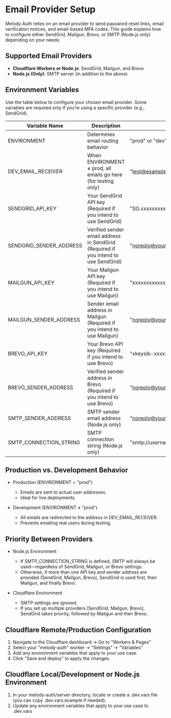 # Email Provider Setup
Melody Auth relies on an email provider to send password reset links, email verification notices, and email-based MFA codes. This guide explains how to configure either SendGrid, Mailgun, Brevo, or SMTP (Node.js only) depending on your needs.

## Supported Email Providers
- **Cloudflare Workers or Node.js**: SendGrid, Mailgun, and Brevo
-	**Node.js (Only)**: SMTP server (in addition to the above)

## Environment Variables
Use the table below to configure your chosen email provider. Some variables are required only if you’re using a specific provider (e.g., SendGrid).

| Variable Name | Description | Example Value |
|---------------|-------------|---------------|
| ENVIRONMENT | Determines email routing behavior | "prod" or "dev" |
| DEV_EMAIL_RECEIVER | When ENVIRONMENT ≠ prod, all emails go here (for testing only) | "test@example.com" |
| SENDGRID_API_KEY | Your SendGrid API key (Required if you intend to use SendGrid) | "SG.xxxxxxxxxxxxxxxxxxxxxxxx" |
| SENDGRID_SENDER_ADDRESS | Verified sender email address in SendGrid (Required if you intend to use SendGrid) | "noreply@yourdomain.com" |
| MAILGUN_API_KEY | Your Mailgun API key (Required if you intend to use Mailgun) | "xxxxxxxxxxxxxxxxxx-xxxxxxxxx" |
| MAILGUN_SENDER_ADDRESS | Sender email address in Mailgun (Required if you intend to use Mailgun) | "noreply@yourdomain.com" |
| BREVO_API_KEY | Your Brevo API key (Required if you intend to use Brevo) | "xkeysib-xxxxxxxxxxxxxxxxxxxxxxxx" |
| BREVO_SENDER_ADDRESS | Verified sender address in Brevo (Required if you intend to use Brevo) | "noreply@yourdomain.com" |
| SMTP_SENDER_ADDRESS | SMTP sender email address (Node.js only) | "noreply@yourdomain.com" |
| SMTP_CONNECTION_STRING | SMTP connection string (Node.js only) | "smtp://username:password@smtp.mailserver.com:587" |

## Production vs. Development Behavior
- Production (ENVIRONMENT = "prod")
  - Emails are sent to actual user addresses.
  - Ideal for live deployments.

- Development (ENVIRONMENT ≠ "prod")
  - All emails are redirected to the address in DEV_EMAIL_RECEIVER.
  - Prevents emailing real users during testing.

## Priority Between Providers
- Node.js Environment
  - If SMTP_CONNECTION_STRING is defined, SMTP will always be used—regardless of SendGrid, Mailgun, or Brevo settings.
  - Otherwise, if more than one API key and sender address are provided (SendGrid, Mailgun, Brevo), SendGrid is used first, then Mailgun, and finally Brevo.

- Cloudflare Environment
  - SMTP settings are ignored.
  - If you set up multiple providers (SendGrid, Mailgun, Brevo), SendGrid takes priority, followed by Mailgun and then Brevo.

## Cloudflare Remote/Production Configuration
1. Navigate to the Cloudflare dashboard -> Go to "Workers & Pages"
2. Select your "melody-auth" worker -> "Settings" -> "Variables"
3. Add any environment variables that apply to your use case.
4. Click "Save and deploy" to apply the changes.

## Cloudflare Local/Development or Node.js Environment
1. In your melody-auth/server directory, locate or create a .dev.vars file (you can copy .dev.vars.example if needed).
2. Update any environment variables that apply to your use case to .dev.vars
